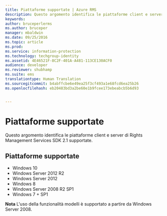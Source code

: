 ```yaml
---
title: Piattaforme supportate | Azure RMS
description: Questo argomento identifica le piattaforme client e server di Rights Management Services SDK 2.1 supportate.
keywords: 
author: bruceperlerms
ms.author: bruceper
manager: mbaldwin
ms.date: 09/25/2016
ms.topic: article
ms.prod: 
ms.service: information-protection
ms.technology: techgroup-identity
ms.assetid: 4E46521F-8C2F-401A-A481-113CE130ACF0
audience: developer
ms.reviewer: shubhamp
ms.suite: ems
translationtype: Human Translation
ms.sourcegitcommit: b4abffcbe6e49ea25f3cf493a1e68fcd6ea25b26
ms.openlocfilehash: eb20483bd3a2be60e1b9fcee173ebeabcb5b6d93


---
```


# <a name="supported-platforms"></a>Piattaforme supportate

Questo argomento identifica le piattaforme client e server di Rights Management Services SDK 2.1 supportate.

## <a name="supported-platforms"></a>Piattaforme supportate

-   Windows 10
-   Windows Server 2012 R2
-   Windows Server 2012
-   Windows 8
-   Windows Server 2008 R2 SP1
-   Windows 7 + SP1

**Nota**  L'uso della funzionalità modelli è supportato a partire da Windows Server 2008.

 

 

 






<!--HONumber=Sep16_HO5-->


